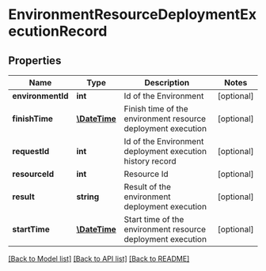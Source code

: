 # EnvironmentResourceDeploymentExecutionRecord

## Properties
Name | Type | Description | Notes
------------ | ------------- | ------------- | -------------
**environmentId** | **int** | Id of the Environment | [optional] 
**finishTime** | [**\DateTime**](\DateTime.md) | Finish time of the environment resource deployment execution | [optional] 
**requestId** | **int** | Id of the Environment deployment execution history record | [optional] 
**resourceId** | **int** | Resource Id | [optional] 
**result** | **string** | Result of the environment deployment execution | [optional] 
**startTime** | [**\DateTime**](\DateTime.md) | Start time of the environment resource deployment execution | [optional] 

[[Back to Model list]](../README.md#documentation-for-models) [[Back to API list]](../README.md#documentation-for-api-endpoints) [[Back to README]](../README.md)


